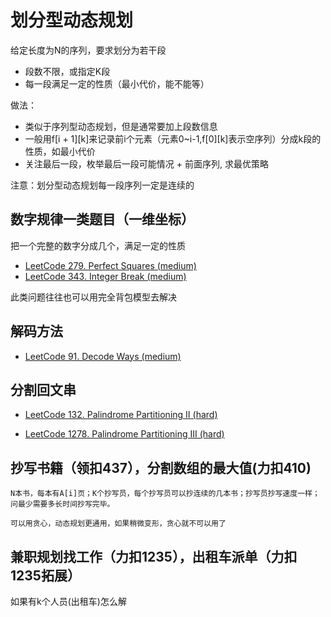 # 划分型动态规划

给定长度为N的序列，要求划分为若干段

- 段数不限，或指定K段
- 每一段满足一定的性质（最小代价，能不能等）

做法：

- 类似于序列型动态规划，但是通常要加上段数信息
- 一般用f[i + 1][k]来记录前i个元素（元素0~i-1,f[0][k]表示空序列）分成k段的性质，如最小代价
- 关注最后一段，枚举最后一段可能情况 + 前面序列, 求最优策略

注意：划分型动态规划每一段序列一定是连续的

## 数字规律一类题目（一维坐标）

把一个完整的数字分成几个，满足一定的性质

- [LeetCode 279. Perfect Squares (medium)](https://github.com/muyids/leetcode/blob/master/algorithms/201-300/279.perfect-squares.md)
- [LeetCode 343. Integer Break (medium)](https://github.com/muyids/leetcode/blob/master/algorithms/301-400/343.integer-break.md)

此类问题往往也可以用完全背包模型去解决

## 解码方法

- [LeetCode 91. Decode Ways (medium)](https://github.com/muyids/leetcode/blob/master/algorithms/1-100/91.decode-ways.md)

## 分割回文串

- [LeetCode 132. Palindrome Partitioning II (hard)](https://github.com/muyids/leetcode/blob/master/algorithms/101-200/132.palindrome-partitioning-ii.md)

- [LeetCode 1278. Palindrome Partitioning III (hard)](https://github.com/muyids/leetcode/blob/master/algorithms/1201-1300/1278.palindrome-partitioning-iii.md)

## 抄写书籍（领扣437），分割数组的最大值(力扣410)

    N本书，每本有A[i]页；K个抄写员，每个抄写员可以抄连续的几本书；抄写员抄写速度一样；问最少需要多长时间抄写完毕。

    可以用贪心，动态规划更通用，如果稍微变形，贪心就不可以用了

## 兼职规划找工作（力扣1235），出租车派单（力扣1235拓展）

如果有k个人员(出租车)怎么解
